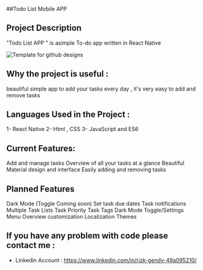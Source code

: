 ##Todo List Mobile APP



## Project Description
"Todo List APP " is asimple To-do app written in React Native

![Template for github designs](https://user-images.githubusercontent.com/80922036/160286523-7b6d48a6-ef40-4bce-bf1e-2fd4278463e6.jpg)



## Why the project is useful :

 beautiful simple app to add your tasks every day , it's very easy to add and remove tasks


## Languages Used in the Project :

1- React Native
2- Html , CSS
3- JavaScript and ES6 


## Current Features:

Add and manage tasks
Overview of all your tasks at a glance
Beautiful Material design and interface
Easily adding and removing tasks

## Planned Features

Dark Mode (Toggle Coming soon)
Set task due dates
Task notifications
Multiple Task Lists
Task Priority
Task Tags
Dark Mode Toggle/Settings Menu
Overview customization
Localization
Themes




## If you have any problem with code please contact me :

- Linkedin Account : https://www.linkedin.com/in/rizk-gendy-49a095210/
